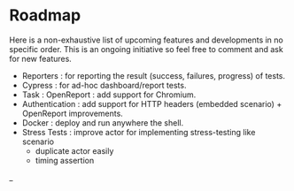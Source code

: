 # Roadmap

Here is a non-exhaustive list of upcoming features and developments in no specific order. This is an ongoing
initiative so feel free to comment and ask for new features.

- Reporters : for reporting the result (success, failures, progress) of tests.
- Cypress : for ad-hoc dashboard/report tests.
- Task : OpenReport : add support for Chromium.
- Authentication : add support for HTTP headers (embedded scenario) + OpenReport improvements.
- Docker : deploy and run anywhere the shell.
- Stress Tests : improve actor for implementing stress-testing like scenario
  - duplicate actor easily
  - timing assertion

_
